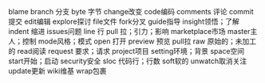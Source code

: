 blame
branch  分支
byte  字节
change改变
code编码
comments  评论
commit  提交
edit编辑
explore探讨
file文件
fork分叉
guide指导
insight领悟；了解
indent  缩进
issues问题
line  行
pull  拉；引力；影响
marketplace市场
master主人；控制
mode风格；模式
open  打开
preview 预览
pull拉
raw 原始的；未加工的
read阅读
request 要求；请求
project项目
setting环境；背景
space空间
start开始；启动
security安全
sloc 代码行；行数
soft软的
unwatch取消关注
update更新
wiki维基
wrap包裹

